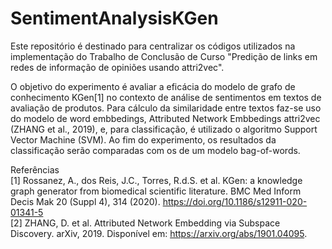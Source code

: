 # SentimentAnalysisKGen

Este repositório é destinado para centralizar os códigos utilizados na implementação do Trabalho de Conclusão de Curso "Predição de links em redes de informação de opiniões
usando attri2vec".

O objetivo do experimento é avaliar a eficácia do modelo de grafo de conhecimento KGen[1] no contexto de análise de sentimentos em textos de avaliação de produtos. Para cálculo da similaridade entre textos faz-se uso do modelo de word embbedings, Attributed Network Embbedings attri2vec (ZHANG et al., 2019), e, para classificação, é utilizado o algoritmo Support Vector Machine (SVM). Ao fim do experimento, os resultados da classificação serão comparadas com os de um modelo bag-of-words. 



Referências  
[1] Rossanez, A., dos Reis, J.C., Torres, R.d.S. et al. KGen: a knowledge graph generator from biomedical scientific literature. BMC Med Inform Decis Mak 20 (Suppl 4), 314 (2020). https://doi.org/10.1186/s12911-020-01341-5  
[2] ZHANG, D. et al. Attributed Network Embedding via Subspace Discovery. arXiv, 2019. Disponível em: https://arxiv.org/abs/1901.04095.
